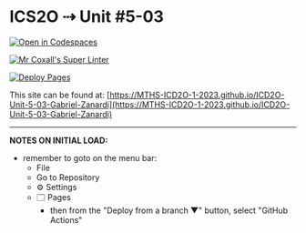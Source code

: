 # ICS2O ⇢ Unit #5-03

[![Open in Codespaces](https://classroom.github.com/assets/launch-codespace-7f7980b617ed060a017424585567c406b6ee15c891e84e1186181d67ecf80aa0.svg)](https://classroom.github.com/open-in-codespaces?assignment_repo_id=14885035)

[![Mr Coxall's Super Linter](https://github.com/MTHS-ICD2O-1-2023/ICD2O-Unit-5-03-Gabriel-Zanardi/workflows/Mr%20Coxall's%20Super%20Linter/badge.svg)](https://github.com/MTHS-ICD2O-1-2023/ICD2O-Unit-5-03-Gabriel-Zanardi/actions)

[![Deploy Pages](https://github.com/MTHS-ICD2O-1-2023/ICD2O-Unit-5-03-Gabriel-Zanardi/workflows/Deploy%20Pages/badge.svg)](https://github.com/MTHS-ICD2O-1-2023/ICD2O-Unit-5-03-Gabriel-Zanardi/actions)

This site can be found at: [https://MTHS-ICD2O-1-2023.github.io/ICD2O-Unit-5-03-Gabriel-Zanardi](https://MTHS-ICD2O-1-2023.github.io/ICD2O-Unit-5-03-Gabriel-Zanardi)

---

**NOTES ON INITIAL LOAD:**
- remember to goto on the menu bar:
  - File
  - Go to Repository
  - ⚙ Settings
  - 🗔 Pages
    - then from the "Deploy from a branch ▼" button, select "GitHub Actions"
